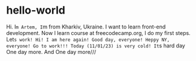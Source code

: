 # hello-world
Hi. I`m Artem, I`m from Kharkiv, Ukraine. I want to learn front-end development.
Now I learn course at freecodecamp.org, I do my first steps.
Let`s work!
Hi!
I am here again!
Good day, everyone!
Heppy NY, everyone!
Go to work!!!
Today (11/01/23) is very cold!
It`s hard day
One day more.
And One day more///
